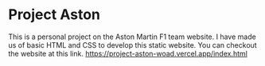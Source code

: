 # Project Aston
This is a personal project on the Aston Martin F1 team website. I have made us of basic HTML and CSS to develop this static website. 
You can checkout the website at this link.
https://project-aston-woad.vercel.app/index.html
